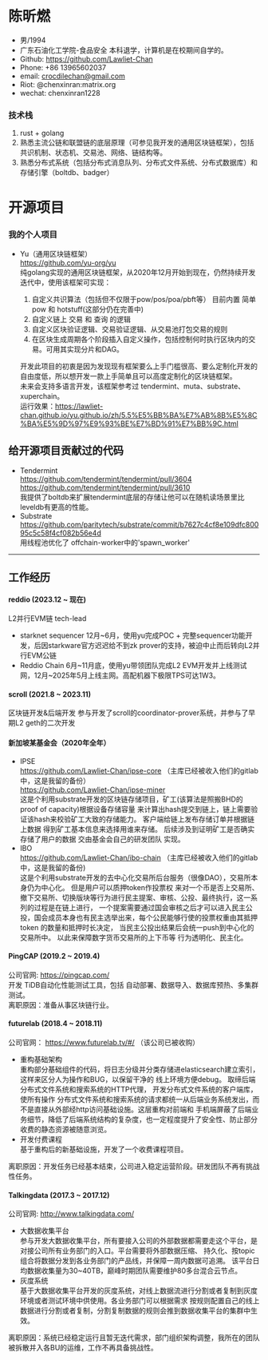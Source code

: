 # 陈昕燃

 - 男/1994
 - 广东石油化工学院-食品安全 本科退学，计算机是在校期间自学的。
 - Github: https://github.com/Lawliet-Chan
 - Phone: +86 13965602037
 - email: crocdilechan@gmail.com
 - Riot: @chenxinran:matrix.org
 - wechat: chenxinran1228  
 
### 技术栈 
1. rust + golang  
2. 熟悉主流公链和联盟链的底层原理（可参见我开发的通用区块链框架），包括共识机制、状态机、交易池、网络、链结构等。  
3. 熟悉分布式系统（包括分布式消息队列、分布式文件系统、分布式数据库）和存储引擎（boltdb、badger）
   
# 开源项目
### 我的个人项目
- Yu（通用区块链框架）   
 https://github.com/yu-org/yu  
 纯golang实现的通用区块链框架，从2020年12月开始到现在，仍然持续开发迭代中，使用该框架可实现：  
   1. 自定义共识算法（包括但不仅限于pow/pos/poa/pbft等） 目前内置 简单pow 和 hotstuff(这部分仍在完善中)  
   2. 自定义链上 交易 和 查询 的逻辑  
   3. 自定义区块验证逻辑、交易验证逻辑、从交易池打包交易的规则  
   4. 在区块生成周期各个阶段插入自定义操作，包括控制何时执行区块内的交易。可用其实现分片和DAG。  
   
  开发此项目的初衷是因为发现现有框架要么上手门槛很高、要么定制化开发的自由度低，所以想开发一款上手简单且可以高度定制化的区块链框架。  
 未来会支持多语言开发，该框架参考过 tendermint、muta、substrate、xuperchain。   
 运行效果：https://lawliet-chan.github.io/yu.github.io/zh/5.5%E5%BB%BA%E7%AB%8B%E5%8C%BA%E5%9D%97%E9%93%BE%E7%BD%91%E7%BB%9C.html   


## 给开源项目贡献过的代码

- Tendermint  
   https://github.com/tendermint/tendermint/pull/3604  
   https://github.com/tendermint/tendermint/pull/3610  
   我提供了boltdb来扩展tendermint底层的存储让他可以在随机读场景里比leveldb有更高的性能。
- Substrate  
  https://github.com/paritytech/substrate/commit/b7627c4cf8e109dfc80095c5c58f4cf082b56e4d  
  用线程池优化了 offchain-worker中的'spawn_worker' 
---  

## 工作经历  

#### reddio (2023.12 ~ 现在)
L2并行EVM链 tech-lead
- starknet sequencer
  12月~6月，使用yu完成POC + 完整sequencer功能开发，后因starkware官方迟迟给不到zk prover的支持，被迫中止而后转向L2并行EVM公链
- Reddio Chain
  6月~11月底，使用yu带领团队完成L2 EVM开发并上线测试网，12月~2025年5月上线主网。高配机器下极限TPS可达1W3。  
#### scroll (2021.8 ~ 2023.11)
区块链开发&后端开发
参与开发了scroll的coordinator-prover系统，并参与了早期L2 geth的二次开发
#### 新加坡某基金会（2020年全年）  
- IPSE   
https://github.com/Lawliet-Chan/ipse-core  （主库已经被收入他们的gitlab中，这是我留的备份）  
https://github.com/Lawliet-Chan/ipse-miner    
这是个利用substrate开发的区块链存储项目，矿工(该算法是照搬BHD的 proof of capacity)根据设备存储容量
来计算出hash提交到链上，链上需要验证该hash来校验矿工大致的存储能力。 客户端给链上发布存储订单并根据链上数据
得到矿工基本信息来选择用谁来存储。 后续涉及到证明矿工是否确实存储了用户的数据 交由基金会自己的研发团队
实现。   
- IBO  
 https://github.com/Lawliet-Chan/ibo-chain （主库已经被收入他们的gitlab中，这是我留的备份)  
 这是个利用substrate开发的去中心化交易所后台服务（很像DAO），交易所本身仍为中心化。 但是用户可以质押token作投票权
 来对一个币是否上交易所、撤下交易所、切换版块等行为进行民主提案、审核、公投、最终执行，这一系列的过程是在链上进行，
 一个提案需要通过国会审核之后才可以进入民主公投，国会成员本身也有民主选举出来，每个公民能够行使的投票权重由其抵押token
 的数量和抵押时长决定， 当民主公投出结果后会统一push到中心化的交易所中。 以此来保障数字货币交易所的上下币等
 行为透明化、民主化。    

#### PingCAP (2019.2 ~ 2019.4)
公司官网: https://pingcap.com/  
开发 TiDB自动化性能测试工具，包括 自动部署、数据导入、数据库预热、多集群测试。  
离职原因：准备从事区块链行业。

#### futurelab (2018.4 ~ 2018.11)   
公司官网： https://www.futurelab.tv/#/ （该公司已被收购）   
- 重构基础架构  
重构部分基础组件的代码，将日志分级并分类存储进elasticsearch建立索引，这样来区分人为操作和BUG，以保留干净的
线上环境方便debug。 取缔后端分布式文件系统和搜索系统的HTTP代理， 开发分布式文件系统的客户端库，使所有操作
分布式文件系统和搜索系统的请求都统一从后端业务系统发出，而不是直接从外部经http访问基础设施。这层重构对前端和
手机端屏蔽了后端业务细节，降低了后端系统结构的复杂度，也一定程度提升了安全性、防止部分收费的静态资源被随意浏览。
- 开发付费课程  
基于重构后的新基础设施，开发了一个收费课程项目。

离职原因：开发任务已经基本结束，公司进入稳定运营阶段。研发团队不再有挑战性任务。

#### Talkingdata (2017.3 ~ 2017.12)  
公司官网: http://www.talkingdata.com/ 
- 大数据收集平台  
参与开发大数据收集平台，所有要接入公司的外部数据都需要走这个平台，是对接公司所有业务部门的入口。平台需要将外部数据压缩、
持久化、按topic组合将数据分发到各业务部门的产品线，并保障一周内数据可追溯。
该平台日均数据收集量为30~40TB，巅峰时期团队需要维护80多台混合云节点。
- 灰度系统   
基于大数据收集平台开发的灰度系统，对线上数据流进行分割或者复制到灰度环境或者测试环境中供使用。各业务部门可以根据需求
按规则配置自己的线上数据进行分割或者复制，分割复制数据的规则会推到数据收集平台的集群中生效。

离职原因：系统已经稳定运行且暂无迭代需求，部门组织架构调整，我所在的团队被拆散并入各BU的运维，工作不再具备挑战性。
